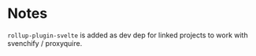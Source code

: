 # Notes

`rollup-plugin-svelte` is added as dev dep for linked projects to work with svenchify / proxyquire.
